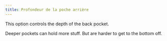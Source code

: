 ```yaml
---
title: Profondeur de la poche arrière
---
```


This option controls the depth of the back pocket.

Deeper pockets can hold more stuff. But are harder to get to the bottom off.
